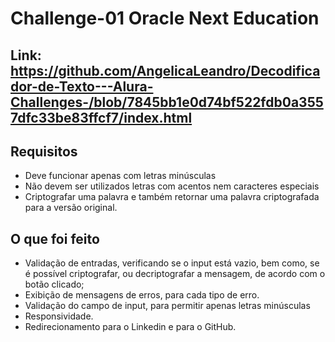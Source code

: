 
# Challenge-01 Oracle Next Education

## Link: https://github.com/AngelicaLeandro/Decodificador-de-Texto---Alura-Challenges-/blob/7845bb1e0d74bf522fdb0a3557dfc33be83ffcf7/index.html
## Requisitos

- Deve funcionar apenas com letras minúsculas
- Não devem ser utilizados letras com acentos nem caracteres especiais
- Criptografar uma palavra e também retornar uma palavra criptografada para a versão original.


## O que foi feito
- Validação de entradas, verificando se o input está vazio, bem como, se é possível criptografar, ou decriptografar a mensagem, de acordo com o botão clicado;
- Exibição de mensagens de erros, para cada tipo de erro.
- Validação do campo de input, para permitir apenas letras minúsculas 
- Responsividade.
- Redirecionamento para o Linkedin e para o GitHub.
